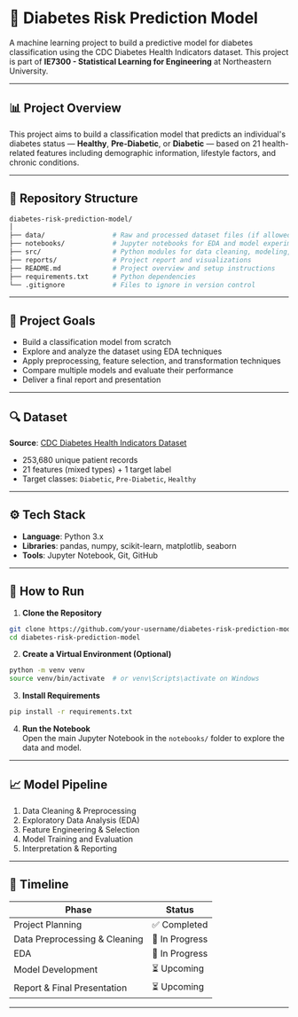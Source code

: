 # 🧠 Diabetes Risk Prediction Model

A machine learning project to build a predictive model for diabetes classification using the CDC Diabetes Health Indicators dataset. This project is part of **IE7300 - Statistical Learning for Engineering** at Northeastern University.

---

## 📊 Project Overview

This project aims to build a classification model that predicts an individual's diabetes status — **Healthy**, **Pre-Diabetic**, or **Diabetic** — based on 21 health-related features including demographic information, lifestyle factors, and chronic conditions.

---

## 📁 Repository Structure

```bash
diabetes-risk-prediction-model/
│
├── data/                 # Raw and processed dataset files (if allowed)
├── notebooks/            # Jupyter notebooks for EDA and model experiments
├── src/                  # Python modules for data cleaning, modeling, evaluation
├── reports/              # Project report and visualizations
├── README.md             # Project overview and setup instructions
├── requirements.txt      # Python dependencies
└── .gitignore            # Files to ignore in version control
```

---

## 📌 Project Goals

- Build a classification model from scratch  
- Explore and analyze the dataset using EDA techniques  
- Apply preprocessing, feature selection, and transformation techniques  
- Compare multiple models and evaluate their performance  
- Deliver a final report and presentation  

---

## 🔍 Dataset

**Source**: [CDC Diabetes Health Indicators Dataset](https://archive.ics.uci.edu/dataset/891/cdc+diabetes+health+indicators)  
- 253,680 unique patient records  
- 21 features (mixed types) + 1 target label  
- Target classes: `Diabetic`, `Pre-Diabetic`, `Healthy`

---

## ⚙️ Tech Stack

- **Language**: Python 3.x  
- **Libraries**: pandas, numpy, scikit-learn, matplotlib, seaborn  
- **Tools**: Jupyter Notebook, Git, GitHub  

---

## 🚀 How to Run

1. **Clone the Repository**  
```bash
git clone https://github.com/your-username/diabetes-risk-prediction-model.git
cd diabetes-risk-prediction-model
```

2. **Create a Virtual Environment (Optional)**  
```bash
python -m venv venv
source venv/bin/activate  # or venv\Scripts\activate on Windows
```

3. **Install Requirements**  
```bash
pip install -r requirements.txt
```

4. **Run the Notebook**  
Open the main Jupyter Notebook in the `notebooks/` folder to explore the data and model.

---

## 📈 Model Pipeline

1. Data Cleaning & Preprocessing  
2. Exploratory Data Analysis (EDA)  
3. Feature Engineering & Selection  
4. Model Training and Evaluation  
5. Interpretation & Reporting  

---

## 📅 Timeline

| Phase                             | Status      |
|----------------------------------|-------------|
| Project Planning                 | ✅ Completed |
| Data Preprocessing & Cleaning   | 🔄 In Progress |
| EDA                              | 🔄 In Progress |
| Model Development                | ⏳ Upcoming |
| Report & Final Presentation      | ⏳ Upcoming |

---
